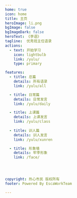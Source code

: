 ```yaml
---
home: true
icon: home
title: 主页
heroImage: li.png
bgImage: false
bgImageDark: false
heroText: 《李语》
tagline:  优秀班主任语录
actions:
  - text: 开始学习
    icon: lightbulb
    link: /yulu/
    type: primary

features:
  - title: 总篇
    details: 所有语录
    link: /yulu/all

  - title: 日常篇
    details: 日常发言
    link: /yulu/daily

  - title: 上课篇
    details: 上课发言
    link: /yulu/class
  
  - title: 训人篇
    details: 训人发言
    link: /yulu/xunren

  - title: 形象墙
    details: 牢李形象
    link: /face/
     



copyright: 热心市民 版权所有 
footer: Powered By EscaWorkTeam

---
```



